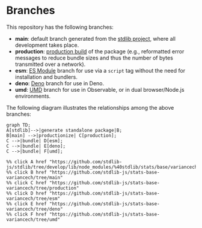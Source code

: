 <!--

@license Apache-2.0

Copyright (c) 2022 The Stdlib Authors.

Licensed under the Apache License, Version 2.0 (the "License");
you may not use this file except in compliance with the License.
You may obtain a copy of the License at

    http://www.apache.org/licenses/LICENSE-2.0

Unless required by applicable law or agreed to in writing, software
distributed under the License is distributed on an "AS IS" BASIS,
WITHOUT WARRANTIES OR CONDITIONS OF ANY KIND, either express or implied.
See the License for the specific language governing permissions and
limitations under the License.

-->

# Branches

This repository has the following branches:

-   **main**: default branch generated from the [stdlib project][stdlib-url], where all development takes place.
-   **production**: [production build][production-url] of the package (e.g., reformatted error messages to reduce bundle sizes and thus the number of bytes transmitted over a network).
-   **esm**: [ES Module][esm-url] branch for use via a `script` tag without the need for installation and bundlers.
-   **deno**: [Deno][deno-url] branch for use in Deno.
-   **umd**: [UMD][umd-url] branch for use in Observable, or in dual browser/Node.js environments.

The following diagram illustrates the relationships among the above branches:

```mermaid
graph TD;
A[stdlib]-->|generate standalone package|B;
B[main] -->|productionize| C[production];
C -->|bundle| D[esm];
C -->|bundle| E[deno];
C -->|bundle| F[umd];

%% click A href "https://github.com/stdlib-js/stdlib/tree/develop/lib/node_modules/%40stdlib/stats/base/variancech"
%% click B href "https://github.com/stdlib-js/stats-base-variancech/tree/main"
%% click C href "https://github.com/stdlib-js/stats-base-variancech/tree/production"
%% click D href "https://github.com/stdlib-js/stats-base-variancech/tree/esm"
%% click E href "https://github.com/stdlib-js/stats-base-variancech/tree/deno"
%% click F href "https://github.com/stdlib-js/stats-base-variancech/tree/umd"
```

[stdlib-url]: https://github.com/stdlib-js/stdlib/tree/develop/lib/node_modules/%40stdlib/stats/base/variancech
[production-url]: https://github.com/stdlib-js/stats-base-variancech/tree/production
[deno-url]: https://github.com/stdlib-js/stats-base-variancech/tree/deno
[umd-url]: https://github.com/stdlib-js/stats-base-variancech/tree/umd
[esm-url]: https://github.com/stdlib-js/stats-base-variancech/tree/esm